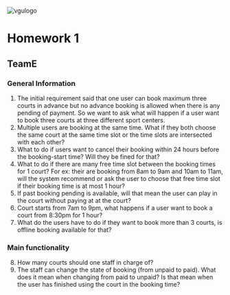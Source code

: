![vgulogo](https://github.com/nguyentringuyencool/Images/blob/master/vgulogo.png)
# **Homework 1**
## **TeamE**
### **General Information** ###
1. The initial requirement said that one user can book maximum three courts in advance but no advance booking is allowed when there is any pending of payment. So we want to ask what will happen if a user want to book three courts at three different sport centers.
2. Multiple users are booking at the same time. What if they both choose the same court at the same time slot or the time slots are intersected with each other?
3. What to do if users want to cancel their booking within 24 hours before the booking-start time? Will they be fined for that?
4. What to do if there are many free time slot between the booking times for 1 court? For ex: their are booking from 8am to 9am and 10am to 11am, will the system recommend or ask the user to choose that free time slot if their booking time is at most 1 hour?
5. If past booking pending is available, will that mean the user can play in the court without paying at at the court?
6. Court starts from 7am to 9pm, what happens if a user want to book a court from 8:30pm for 1 hour?
7. What do the users have to do if they want to book more than 3 courts, is offline booking available for that?
### **Main functionality** ###
8. How many courts should one staff in charge of?
9. The staff can change the state of booking (from unpaid to paid). What does it mean when changing from paid to unpaid? Is that mean when the user has finished using the court in the booking time?